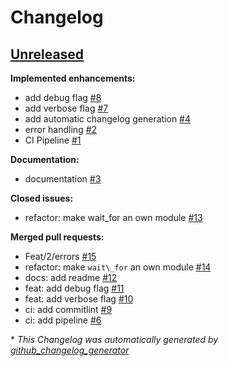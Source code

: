 # Changelog

## [Unreleased](https://github.com/mstruebing/wait-for/tree/HEAD)

**Implemented enhancements:**

- add debug flag [\#8](https://github.com/mstruebing/wait-for/issues/8)
- add verbose flag [\#7](https://github.com/mstruebing/wait-for/issues/7)
- add automatic changelog generation [\#4](https://github.com/mstruebing/wait-for/issues/4)
- error handling [\#2](https://github.com/mstruebing/wait-for/issues/2)
- CI Pipeline [\#1](https://github.com/mstruebing/wait-for/issues/1)

**Documentation:**

- documentation [\#3](https://github.com/mstruebing/wait-for/issues/3)

**Closed issues:**

- refactor: make wait\_for an own module [\#13](https://github.com/mstruebing/wait-for/issues/13)

**Merged pull requests:**

- Feat/2/errors [\#15](https://github.com/mstruebing/wait-for/pull/15)
- refactor: make `wait\_for` an own module [\#14](https://github.com/mstruebing/wait-for/pull/14)
- docs: add readme [\#12](https://github.com/mstruebing/wait-for/pull/12)
- feat: add debug flag [\#11](https://github.com/mstruebing/wait-for/pull/11)
- feat: add verbose flag [\#10](https://github.com/mstruebing/wait-for/pull/10)
- ci: add commitlint [\#9](https://github.com/mstruebing/wait-for/pull/9)
- ci: add pipeline [\#6](https://github.com/mstruebing/wait-for/pull/6)



\* *This Changelog was automatically generated by [github_changelog_generator](https://github.com/github-changelog-generator/github-changelog-generator)*
